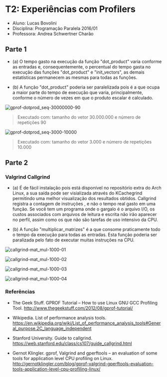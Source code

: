 

# T2: Experiências com Profilers

	
- Aluno: Lucas Bovolini
- Disciplina: Programação Paralela 2016/01
- Professora: Andrea Schwertner Charão


## Parte 1

- (a) O tempo gasto na execução da função "dot_product" varia conforme as entradas e, consequentemente, o percentual do tempo gasta no execução das funções "dot_product" e "init_vectors", as demais estatísticas permanecem as mesmas para todas as funções.

- (b) A função "dot_product" poderia ser paralelizada pois é a que ocupa a maior parte do tempo de execução que varia, principalmente, conforme o número de vezes em que o produto escalar é calculado.

![gprof-dotprod_seq-30000000-90](https://cloud.githubusercontent.com/assets/7422061/14092627/bb7fcf0e-f51e-11e5-86eb-091e23ed27a7.png)
> Executado com: tamanho do vetor 30.000.000 e número de repetições 90

![gprof-dotprod_seq-3000-10000](https://cloud.githubusercontent.com/assets/7422061/14092653/e873d302-f51e-11e5-91eb-2740b365ca8a.png)
> Executado com: tamanho do vetor 3.000 e número de repetições 10.000


## Parte 2

### Valgrind Callgrind

- (a) É de fácil instalação pois está disponível no repositório extra do Arch Linux, a sua saída pode ser visializada através do KCachegrind permitindo uma melhor visualização dos resultados obtidos. Callgrind registra a contagem de instruções , e não o tempo real gasto em uma função. Se você tem um programa onde o gargalo é o arquivo I/O, os custos associados com arquivos de leitura e escrita não irão aparecer no perfil, assim como os que não são tarefas de uso intensivo da CPU.

- (b) A função "multiplicar_matrizes" é a que consome praticamente todo o tempo da execução para todas as entradas. Esta função poderia ser paralizada pelo fato de executar muitas instruções na CPU.

![callgrind-mat_mul-1000-01](https://cloud.githubusercontent.com/assets/7422061/14092725/60ca581c-f51f-11e5-856d-3d8cfcb8c654.png)

![callgrind-mat_mul-1000-02](https://cloud.githubusercontent.com/assets/7422061/14092735/7152591e-f51f-11e5-82a1-8ece22a0b33f.png)

![callgrind-mat_mul-1000-03](https://cloud.githubusercontent.com/assets/7422061/14092752/7a683b22-f51f-11e5-9f5c-59e614c6b3fb.png)

![callgrind-mat_mul-1000-04](https://cloud.githubusercontent.com/assets/7422061/14092793/c1d93678-f51f-11e5-9484-441c47cff8d6.png)



### Referências

- The Geek Stuff. GPROF Tutorial – How to use Linux GNU GCC Profiling Tool. http://www.thegeekstuff.com/2012/08/gprof-tutorial/

- Wikipedia. List of performance analysis tools. https://en.wikipedia.org/wiki/List_of_performance_analysis_tools#General_purpose.2C_language_independent

- Stanford University. Guide to callgrind. https://web.stanford.edu/class/cs107/guide_callgrind.html

- Gernot Klingler. gprof, Valgrind and gperftools – an evaluation of some tools for application level CPU profiling on Linux. http://gernotklingler.com/blog/gprof-valgrind-gperftools-evaluation-tools-application-level-cpu-profiling-linux/